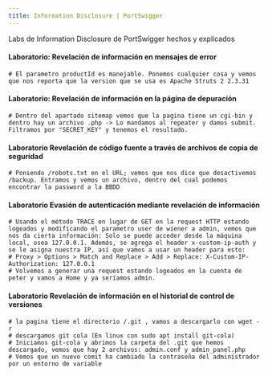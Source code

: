 ```yaml
---
title: Information Disclosure | PortSwigger
---
```

Labs de Information Disclosure de PortSwigger hechos y explicados

#### Laboratorio: Revelación de información en mensajes de error

```
# El parametro productId es manejable. Ponemos cualquier cosa y vemos que nos reporta que la version que se usa es Apache Struts 2 2.3.31
```

#### Laboratorio: Revelación de información en la página de depuración

```
# Dentro del apartado sitemap vemos que la pagina tiene un cgi-bin y dentro hay un archivo .php -> Lo mandamos al repeater y damos submit. Filtramos por "SECRET_KEY" y tenemos el resultado.
```

#### Laboratorio Revelación de código fuente a través de archivos de copia de seguridad

```
# Poniendo /robots.txt en el URL; vemos que nos dice que desactivemos /backup. Entramos y vemos un archivo, dentro del cual podemos encontrar la password a la BBDD
```

#### Laboratorio Evasión de autenticación mediante revelación de información

```
# Usando el método TRACE en lugar de GET en la request HTTP estando logeados y modificando el parametro user de wiener a admin, vemos que nos da cierta información: Solo se puede acceder desde la máquina local, osea 127.0.0.1. Además, se agrega el header x-custom-ip-auth y se le asigna nuestra IP, así que vamos a usar un header para esto:
# Proxy > Options > Match and Replace > Add > Replace: X-Custom-IP-Authorization: 127.0.0.1 
# Volvemos a generar una request estando logeados en la cuenta de peter y vamos a Home y ya seríamos admin.
```

#### Laboratorio Revelación de información en el historial de control de versiones

```
# la pagina tiene el directorio /.git , vamos a descargarlo con wget -r 
# descargamos git cola (En linux con sudo apt install git-cola)
# Iniciamos git-cola y abrimos la carpeta del .git que hemos descargado, vemos que hay 2 archivos: admin.conf y admin_panel.php
# Vemos que un nuevo comit ha cambiado la contraseña del administrador por un entorno de variable 
```